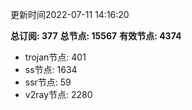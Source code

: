 更新时间2022-07-11 14:16:20

**总订阅: 377**
**总节点: 15567**
**有效节点: 4374**
- trojan节点: 401
- ss节点: 1634
- ssr节点: 59
- v2ray节点: 2280
